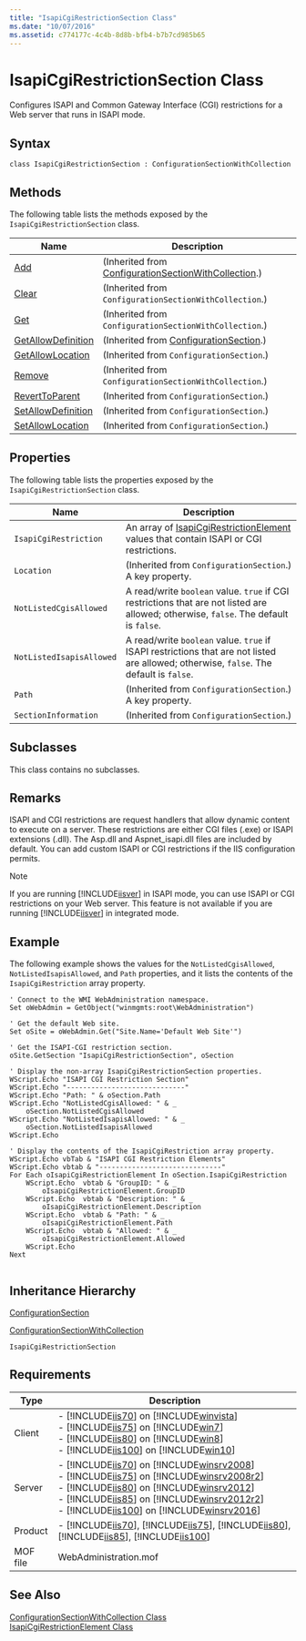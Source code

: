 ```yaml
---
title: "IsapiCgiRestrictionSection Class"
ms.date: "10/07/2016"
ms.assetid: c774177c-4c4b-8d8b-bfb4-b7b7cd985b65
---
```

# IsapiCgiRestrictionSection Class
Configures ISAPI and Common Gateway Interface (CGI) restrictions for a Web server that runs in ISAPI mode.  
  
## Syntax  
  
```vbs  
class IsapiCgiRestrictionSection : ConfigurationSectionWithCollection  
```  
  
## Methods  
 The following table lists the methods exposed by the `IsapiCgiRestrictionSection` class.  
  
|Name|Description|  
|----------|-----------------|  
|[Add](../wmi-provider/configurationsectionwithcollection-add-method.md)|(Inherited from [ConfigurationSectionWithCollection](../wmi-provider/configurationsectionwithcollection-class.md).)|  
|[Clear](../wmi-provider/configurationsectionwithcollection-clear-method.md)|(Inherited from `ConfigurationSectionWithCollection`.)|  
|[Get](../wmi-provider/configurationsectionwithcollection-get-method.md)|(Inherited from `ConfigurationSectionWithCollection`.)|  
|[GetAllowDefinition](../wmi-provider/configurationsection-getallowdefinition-method.md)|(Inherited from [ConfigurationSection](../wmi-provider/configurationsection-class.md).)|  
|[GetAllowLocation](../wmi-provider/configurationsection-getallowlocation-method.md)|(Inherited from `ConfigurationSection`.)|  
|[Remove](../wmi-provider/configurationsectionwithcollection-remove-method.md)|(Inherited from `ConfigurationSectionWithCollection`.)|  
|[RevertToParent](../wmi-provider/configurationsection-reverttoparent-method.md)|(Inherited from `ConfigurationSection`.)|  
|[SetAllowDefinition](../wmi-provider/configurationsection-setallowdefinition-method.md)|(Inherited from `ConfigurationSection`.)|  
|[SetAllowLocation](../wmi-provider/configurationsection-setallowlocation-method.md)|(Inherited from `ConfigurationSection`.)|  
  
## Properties  
 The following table lists the properties exposed by the `IsapiCgiRestrictionSection` class.  
  
|Name|Description|  
|----------|-----------------|  
|`IsapiCgiRestriction`|An array of [IsapiCgiRestrictionElement](../wmi-provider/isapicgirestrictionelement-class.md) values that contain ISAPI or CGI restrictions.|  
|`Location`|(Inherited from `ConfigurationSection`.) A key property.|  
|`NotListedCgisAllowed`|A read/write `boolean` value. `true` if CGI restrictions that are not listed are allowed; otherwise, `false`. The default is `false`.|  
|`NotListedIsapisAllowed`|A read/write `boolean` value. `true` if ISAPI restrictions that are not listed are allowed; otherwise, `false`. The default is `false`.|  
|`Path`|(Inherited from `ConfigurationSection`.) A key property.|  
|`SectionInformation`|(Inherited from `ConfigurationSection`.)|  
  
## Subclasses  
 This class contains no subclasses.  
  
## Remarks  
 ISAPI and CGI restrictions are request handlers that allow dynamic content to execute on a server. These restrictions are either CGI files (.exe) or ISAPI extensions (.dll). The Asp.dll and Aspnet_isapi.dll files are included by default. You can add custom ISAPI or CGI restrictions if the IIS configuration permits.  
  
> [!NOTE]
>  If you are running [!INCLUDE[iisver](../wmi-provider/includes/iisver-md.md)] in ISAPI mode, you can use ISAPI or CGI restrictions on your Web server. This feature is not available if you are running [!INCLUDE[iisver](../wmi-provider/includes/iisver-md.md)] in integrated mode.  
  
## Example  
 The following example shows the values for the `NotListedCgisAllowed`, `NotListedIsapisAllowed`, and `Path` properties, and it lists the contents of the `IsapiCgiRestriction` array property.  
  
```  
' Connect to the WMI WebAdministration namespace.  
Set oWebAdmin = GetObject("winmgmts:root\WebAdministration")  
  
' Get the default Web site.  
Set oSite = oWebAdmin.Get("Site.Name='Default Web Site'")  
  
' Get the ISAPI-CGI restriction section.  
oSite.GetSection "IsapiCgiRestrictionSection", oSection  
  
' Display the non-array IsapiCgiRestrictionSection properties.  
WScript.Echo "ISAPI CGI Restriction Section"  
WScript.Echo "-----------------------------"  
WScript.Echo "Path: " & oSection.Path  
WScript.Echo "NotListedCgisAllowed: " & _  
    oSection.NotListedCgisAllowed  
WScript.Echo "NotListedIsapisAllowed: " & _  
    oSection.NotListedIsapisAllowed  
WScript.Echo   
  
' Display the contents of the IsapiCgiRestriction array property.  
WScript.Echo vbTab & "ISAPI CGI Restriction Elements"  
WScript.Echo vbtab & "------------------------------"  
For Each oIsapiCgiRestrictionElement In oSection.IsapiCgiRestriction  
    WScript.Echo  vbtab & "GroupID: " & _  
        oIsapiCgiRestrictionElement.GroupID  
    WScript.Echo  vbtab & "Description: " & _  
        oIsapiCgiRestrictionElement.Description  
    WScript.Echo  vbtab & "Path: " & _  
        oIsapiCgiRestrictionElement.Path  
    WScript.Echo  vbtab & "Allowed: " & _  
        oIsapiCgiRestrictionElement.Allowed  
    WScript.Echo  
Next  
  
```  
  
## Inheritance Hierarchy  
 [ConfigurationSection](../wmi-provider/configurationsection-class.md)  
  
 [ConfigurationSectionWithCollection](../wmi-provider/configurationsectionwithcollection-class.md)  
  
 `IsapiCgiRestrictionSection`  
  
## Requirements  
  
|Type|Description|  
|----------|-----------------|  
|Client|-   [!INCLUDE[iis70](../wmi-provider/includes/iis70-md.md)] on [!INCLUDE[winvista](../wmi-provider/includes/winvista-md.md)]<br />-   [!INCLUDE[iis75](../wmi-provider/includes/iis75-md.md)] on [!INCLUDE[win7](../wmi-provider/includes/win7-md.md)]<br />-   [!INCLUDE[iis80](../wmi-provider/includes/iis80-md.md)] on [!INCLUDE[win8](../wmi-provider/includes/win8-md.md)]<br />-   [!INCLUDE[iis100](../wmi-provider/includes/iis100-md.md)] on [!INCLUDE[win10](../wmi-provider/includes/win10-md.md)]|  
|Server|-   [!INCLUDE[iis70](../wmi-provider/includes/iis70-md.md)] on [!INCLUDE[winsrv2008](../wmi-provider/includes/winsrv2008-md.md)]<br />-   [!INCLUDE[iis75](../wmi-provider/includes/iis75-md.md)] on [!INCLUDE[winsrv2008r2](../wmi-provider/includes/winsrv2008r2-md.md)]<br />-   [!INCLUDE[iis80](../wmi-provider/includes/iis80-md.md)] on [!INCLUDE[winsrv2012](../wmi-provider/includes/winsrv2012-md.md)]<br />-   [!INCLUDE[iis85](../wmi-provider/includes/iis85-md.md)] on [!INCLUDE[winsrv2012r2](../wmi-provider/includes/winsrv2012r2-md.md)]<br />-   [!INCLUDE[iis100](../wmi-provider/includes/iis100-md.md)] on [!INCLUDE[winsrv2016](../wmi-provider/includes/winsrv2016-md.md)]|  
|Product|-   [!INCLUDE[iis70](../wmi-provider/includes/iis70-md.md)], [!INCLUDE[iis75](../wmi-provider/includes/iis75-md.md)], [!INCLUDE[iis80](../wmi-provider/includes/iis80-md.md)], [!INCLUDE[iis85](../wmi-provider/includes/iis85-md.md)], [!INCLUDE[iis100](../wmi-provider/includes/iis100-md.md)]|  
|MOF file|WebAdministration.mof|  
  
## See Also  
 [ConfigurationSectionWithCollection Class](../wmi-provider/configurationsectionwithcollection-class.md)   
 [IsapiCgiRestrictionElement Class](../wmi-provider/isapicgirestrictionelement-class.md)
